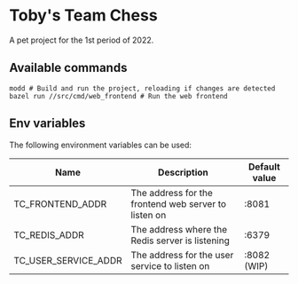 # Toby's Team Chess

A pet project for the 1st period of 2022.

## Available commands

```shell
modd # Build and run the project, reloading if changes are detected
bazel run //src/cmd/web_frontend # Run the web frontend
```

## Env variables

The following environment variables can be used:

| Name                 | Description                                          | Default value |
|----------------------|------------------------------------------------------|---------------|
| TC_FRONTEND_ADDR     | The address for the frontend web server to listen on | :8081         |
| TC_REDIS_ADDR        | The address where the Redis server is listening      | :6379         |
| TC_USER_SERVICE_ADDR | The address for the user service to listen on        | :8082 (WIP)   |
